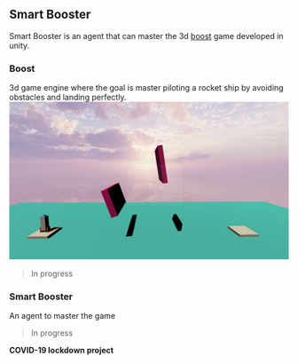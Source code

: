 ## Smart Booster

Smart Booster is an agent that can master the 3d [boost](Boost) game developed in unity.

### Boost
3d game engine where the goal is master piloting a rocket ship by avoiding obstacles and landing perfectly.
![alt text](img/level1.png "Level 1 dev")
> In progress
### Smart Booster
An agent to master the game 
> In progress


**COVID-19 lockdown project**  

